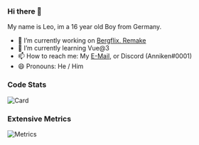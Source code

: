 ### Hi there 👋

My name is Leo, im a 16 year old Boy from Germany.
<!--
**AnnikenYT/AnnikenYT** is a ✨ _special_ ✨ repository because its `README.md` (this file) appears on your GitHub profile.

Here are some ideas to get you started:

- 🔭 I’m currently working on ...
- 🌱 I’m currently learning ...
- 👯 I’m looking to collaborate on ...
- 🤔 I’m looking for help with ...
- 💬 Ask me about ...
- 📫 How to reach me: ...
- 😄 Pronouns: ...
- ⚡ Fun fact: ...
-->
- 🔭 I’m currently working on [Bergflix. Remake](https://github.com/bergflix-remake)
- 🌱 I’m currently learning Vue@3
- 📫 How to reach me: My [E-Mail](mailto:anniken@mooonshine.net), or Discord (Anniken#0001)
- 😄 Pronouns: He / Him

### Code Stats
![Card](https://github-readme-stats.vercel.app/api?username=annikenyt&theme=vue-dark)

### Extensive Metrics
![Metrics](https://metrics.lecoq.io/AnnikenYT?template=classic&isocalendar=1&languages=1&gists=1&lines=1&repositories=1&pagespeed=1&repositories=100&repositories.batch=100&repositories.forks=false&repositories.affiliations=owner&isocalendar.duration=half-year&languages.limit=8&languages.sections=most-used&languages.colors=github&languages.threshold=0%25&languages.indepth=false&languages.categories=markup%2C%20programming&languages.recent.categories=markup%2C%20programming&languages.recent.load=300&languages.recent.days=14&pagespeed.url=annikenyt.github.io&pagespeed.detailed=false&pagespeed.screenshot=true&config.timezone=Europe%2FBerlin)
